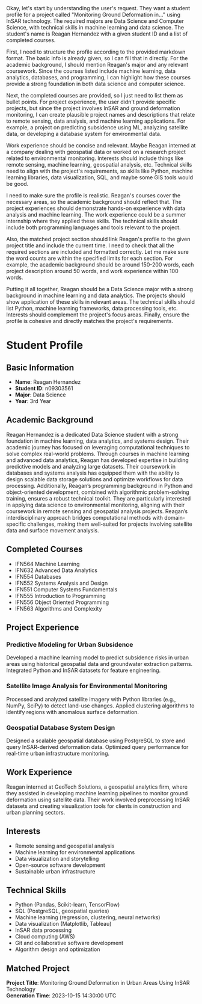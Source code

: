 <think>
Okay, let's start by understanding the user's request. They want a student profile for a project called "Monitoring Ground Deformation in..." using InSAR technology. The required majors are Data Science and Computer Science, with technical skills in machine learning and data science. The student's name is Reagan Hernandez with a given student ID and a list of completed courses.

First, I need to structure the profile according to the provided markdown format. The basic info is already given, so I can fill that in directly. For the academic background, I should mention Reagan's major and any relevant coursework. Since the courses listed include machine learning, data analytics, databases, and programming, I can highlight how these courses provide a strong foundation in both data science and computer science.

Next, the completed courses are provided, so I just need to list them as bullet points. For project experience, the user didn't provide specific projects, but since the project involves InSAR and ground deformation monitoring, I can create plausible project names and descriptions that relate to remote sensing, data analysis, and machine learning applications. For example, a project on predicting subsidence using ML, analyzing satellite data, or developing a database system for environmental data.

Work experience should be concise and relevant. Maybe Reagan interned at a company dealing with geospatial data or worked on a research project related to environmental monitoring. Interests should include things like remote sensing, machine learning, geospatial analysis, etc. Technical skills need to align with the project's requirements, so skills like Python, machine learning libraries, data visualization, SQL, and maybe some GIS tools would be good.

I need to make sure the profile is realistic. Reagan's courses cover the necessary areas, so the academic background should reflect that. The project experiences should demonstrate hands-on experience with data analysis and machine learning. The work experience could be a summer internship where they applied these skills. The technical skills should include both programming languages and tools relevant to the project.

Also, the matched project section should link Reagan's profile to the given project title and include the current time. I need to check that all the required sections are included and formatted correctly. Let me make sure the word counts are within the specified limits for each section. For example, the academic background should be around 150-200 words, each project description around 50 words, and work experience within 100 words.

Putting it all together, Reagan should be a Data Science major with a strong background in machine learning and data analytics. The projects should show application of these skills in relevant areas. The technical skills should list Python, machine learning frameworks, data processing tools, etc. Interests should complement the project's focus areas. Finally, ensure the profile is cohesive and directly matches the project's requirements.
</think>

# Student Profile

## Basic Information
- **Name**: Reagan Hernandez  
- **Student ID**: n09303561  
- **Major**: Data Science  
- **Year**: 3rd Year  

## Academic Background  
Reagan Hernandez is a dedicated Data Science student with a strong foundation in machine learning, data analytics, and systems design. Their academic journey has focused on leveraging computational techniques to solve complex real-world problems. Through courses in machine learning and advanced data analytics, Reagan has developed expertise in building predictive models and analyzing large datasets. Their coursework in databases and systems analysis has equipped them with the ability to design scalable data storage solutions and optimize workflows for data processing. Additionally, Reagan’s programming background in Python and object-oriented development, combined with algorithmic problem-solving training, ensures a robust technical toolkit. They are particularly interested in applying data science to environmental monitoring, aligning with their coursework in remote sensing and geospatial analysis projects. Reagan’s interdisciplinary approach bridges computational methods with domain-specific challenges, making them well-suited for projects involving satellite data and surface movement analysis.  

## Completed Courses  
- IFN564 Machine Learning  
- IFN632 Advanced Data Analytics  
- IFN554 Databases  
- IFN552 Systems Analysis and Design  
- IFN551 Computer Systems Fundamentals  
- IFN555 Introduction to Programming  
- IFN556 Object Oriented Programming  
- IFN563 Algorithms and Complexity  

## Project Experience  
### Predictive Modeling for Urban Subsidence  
Developed a machine learning model to predict subsidence risks in urban areas using historical geospatial data and groundwater extraction patterns. Integrated Python and InSAR datasets for feature engineering.  

### Satellite Image Analysis for Environmental Monitoring  
Processed and analyzed satellite imagery with Python libraries (e.g., NumPy, SciPy) to detect land-use changes. Applied clustering algorithms to identify regions with anomalous surface deformation.  

### Geospatial Database System Design  
Designed a scalable geospatial database using PostgreSQL to store and query InSAR-derived deformation data. Optimized query performance for real-time urban infrastructure monitoring.  

## Work Experience  
Reagan interned at GeoTech Solutions, a geospatial analytics firm, where they assisted in developing machine learning pipelines to monitor ground deformation using satellite data. Their work involved preprocessing InSAR datasets and creating visualization tools for clients in construction and urban planning sectors.  

## Interests  
- Remote sensing and geospatial analysis  
- Machine learning for environmental applications  
- Data visualization and storytelling  
- Open-source software development  
- Sustainable urban infrastructure  

## Technical Skills  
- Python (Pandas, Scikit-learn, TensorFlow)  
- SQL (PostgreSQL, geospatial queries)  
- Machine learning (regression, clustering, neural networks)  
- Data visualization (Matplotlib, Tableau)  
- InSAR data processing  
- Cloud computing (AWS)  
- Git and collaborative software development  
- Algorithm design and optimization  

## Matched Project  
**Project Title**: Monitoring Ground Deformation in Urban Areas Using InSAR Technology  
**Generation Time**: 2023-10-15 14:30:00 UTC